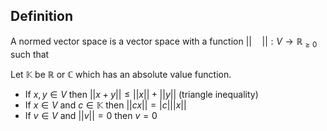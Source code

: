 ## Definition

A normed vector space is a vector space with a function $||\quad || : V \rightarrow \mathbb{R}_{\geq 0}$ such that

Let $\mathbb{K}$ be $\mathbb{R}$ or $\mathbb{C}$ which has an absolute value function.

- If $x,y \in V$ then $||x+y|| \leq ||x|| + ||y||$ (triangle inequality)
- If $x\in V$ and $c \in \mathbb{K}$ then $||cx|| = |c| ||x||$  
- If $v \in V$ and $||v|| =0$ then $v = 0$
